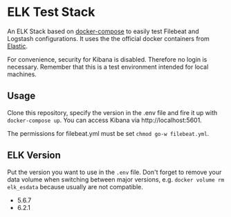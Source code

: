 # ELK Test Stack

An ELK Stack based on [docker-compose](https://docs.docker.com/compose/)
to easily test Filebeat and Logstash configurations.
It uses the the official docker containers from [Elastic](https://www.docker.elastic.co/).

For convenience, security for Kibana is disabled.
Therefore no login is necessary.
Remember that this is a test environment intended for local machines.

## Usage

Clone this repository, specify the version in the .env file and fire it up
with `docker-compose up`. You can access Kibana via http://localhost:5601.

The permissions for filebeat.yml must be set `chmod go-w filebeat.yml`.


## ELK Version
Put the version you want to use in the `.env` file. Don't forget to remove
your data volume when switching between major versions, e.g.
`docker volume rm elk_esdata` because usually are not compatible.

- 5.6.7
- 6.2.1
